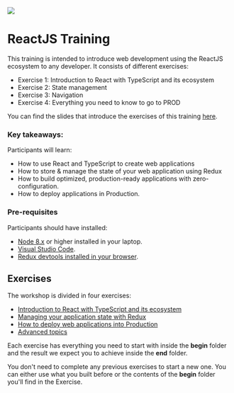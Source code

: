 ![](https://www.valuecoders.com/blog/wp-content/uploads/2016/08/react.png)

# ReactJS Training

This training is intended to introduce web development using the ReactJS ecosystem to any developer. It consists of different exercises:

- Exercise 1: Introduction to React with TypeScript and its ecosystem
- Exercise 2: State management
- Exercise 3: Navigation
- Exercise 4: Everything you need to know to go to PROD

You can find the slides that introduce the exercises of this training [here](https://docs.google.com/presentation/d/1iB-UDYZbJEOfXmJJ3kj-EklgE_rDcAo-eVZO7fFVcN8/edit#slide=id.g3ec7f0c99c_0_9).

### Key takeaways:

Participants will learn:

- How to use React and TypeScript to create web applications
- How to store & manage the state of your web application using Redux
- How to build optimized, production-ready applications with zero-configuration.
- How to deploy applications in Production.

### Pre-requisites

Participants should have installed:

- [Node 8.x](https://nodejs.org/en/) or higher installed in your laptop.
- [Visual Studio Code](https://code.visualstudio.com/).
- [Redux devtools installed in your browser](https://github.com/zalmoxisus/redux-devtools-extension#installation).

## Exercises

The workshop is divided in four exercises:

- [Introduction to React with TypeScript and its ecosystem](./exercise-1)
- [Managing your application state with Redux](./exercise-2)
- [How to deploy web applications into Production](./exercise-3)
- [Advanced topics](./exercise-4)

Each exercise has everything you need to start with inside the **begin** folder and the result we expect you to achieve inside the **end** folder.

You don't need to complete any previous exercises to start a new one. You can either use what you built before or the contents of the **begin** folder you'll find in the Exercise.
